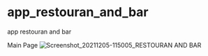 # app_restouran_and_bar
app restouran and bar

Main Page
![Screenshot_20211205-115005_RESTOURAN AND BAR](https://user-images.githubusercontent.com/95010003/144733134-2c9ea314-72cd-4843-a96f-ba1b2c2da5f1.jpg)
